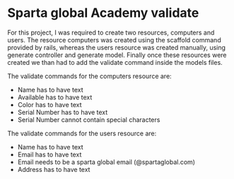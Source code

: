 # Sparta global Academy validate

For this project, I was required to create two resources, computers and users. The resource computers was created using the scaffold command provided by rails, whereas the users resource was created manually, using generate controller and generate model.
Finally once these resources were created we than had to add the validate command inside the models files.

The validate commands for the computers resource are:

* Name has to have text
* Available has to have text
* Color has to have text
* Serial Number has to have text
* Serial Number cannot contain special characters

The validate commands for the users resource are:

* Name has to have text
* Email has to have text
* Email needs to be a sparta global email (@spartaglobal.com)
* Address has to have text
